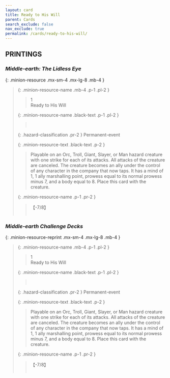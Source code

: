 ```yaml
---
layout: card
title: Ready to His Will
parent: Cards
search_exclude: false
nav_exclude: true
permalink: /cards/ready-to-his-will/
---
```


## PRINTINGS


### _Middle-earth: The Lidless Eye_

{: .minion-resource .mx-sm-4 .mx-lg-8 .mb-4 }
> {: .minion-resource-name .mb-4 .p-1 .pl-2 }
> > <div class="hazard-mp">1</div>
> > <div class="card-name">Ready to His Will</div>
>
> {: .minion-resource-name .black-text .p-1 .pl-2 }
> > &nbsp;
>
> {: .hazard-classification .pr-2 }
> Permanent-event
>
> {: .minion-resource-text .black-text .p-2 }
> > Playable on an Orc, Troll, Giant, Slayer, or Man hazard creature with one strike for each of its attacks. All attacks of the creature are canceled. The creature becomes an ally under the control of any character in the company that now taps. It has a mind of 1, 1 ally marshalling point, prowess equal to its normal prowess minus 7, and a body equal to 8. Place this card with the creature.  
> 
> {: .minion-resource-name .p-1 .pr-2 }
> > <div class="card-shield">【-7/8】</div>
> > <div class="card-corruption-white">&nbsp;</div>

### _Middle-earth Challenge Decks_

{: .minion-resource-reprint .mx-sm-4 .mx-lg-8 .mb-4 }
> {: .minion-resource-name .mb-4 .p-1 .pl-2 }
> > <div class="hazard-mp">1</div>
> > <div class="card-name">Ready to His Will</div>
>
> {: .minion-resource-name .black-text .p-1 .pl-2 }
> > &nbsp;
>
> {: .hazard-classification .pr-2 }
> Permanent-event
>
> {: .minion-resource-text .black-text .p-2 }
> > Playable on an Orc, Troll, Giant, Slayer, or Man hazard creature with one strike for each of its attacks. All attacks of the creature are canceled. The creature becomes an ally under the control of any character in the company that now taps. It has a mind of 1, 1 ally marshalling point, prowess equal to its normal prowess minus 7, and a body equal to 8. Place this card with the creature.  
> 
> {: .minion-resource-name .p-1 .pr-2 }
> > <div class="card-shield">【-7/8】</div>
> > <div class="card-corruption-white">&nbsp;</div>
